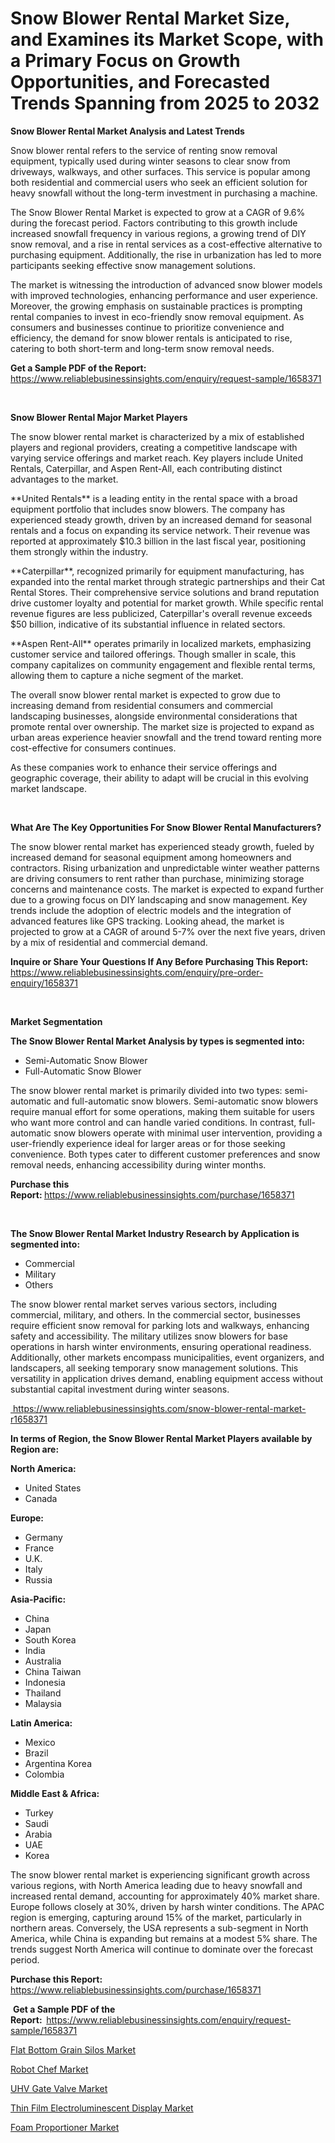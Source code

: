 <p><h1>Snow Blower Rental Market Size, and Examines its Market Scope, with a Primary Focus on Growth Opportunities, and Forecasted Trends Spanning from 2025 to 2032</h1></p><p><strong>Snow Blower Rental Market Analysis and Latest Trends</strong></p>
<p><p>Snow blower rental refers to the service of renting snow removal equipment, typically used during winter seasons to clear snow from driveways, walkways, and other surfaces. This service is popular among both residential and commercial users who seek an efficient solution for heavy snowfall without the long-term investment in purchasing a machine.</p><p>The Snow Blower Rental Market is expected to grow at a CAGR of 9.6% during the forecast period. Factors contributing to this growth include increased snowfall frequency in various regions, a growing trend of DIY snow removal, and a rise in rental services as a cost-effective alternative to purchasing equipment. Additionally, the rise in urbanization has led to more participants seeking effective snow management solutions.</p><p>The market is witnessing the introduction of advanced snow blower models with improved technologies, enhancing performance and user experience. Moreover, the growing emphasis on sustainable practices is prompting rental companies to invest in eco-friendly snow removal equipment. As consumers and businesses continue to prioritize convenience and efficiency, the demand for snow blower rentals is anticipated to rise, catering to both short-term and long-term snow removal needs.</p></p>
<p><strong>Get a Sample PDF of the Report:&nbsp;</strong> <a href="https://www.reliablebusinessinsights.com/enquiry/request-sample/1658371?utm_campaign=115&utm_medium=2&utm_source=Github&utm_content=ia&utm_term=08042025&utm_id=snow-blower-rental">https://www.reliablebusinessinsights.com/enquiry/request-sample/1658371</a></p>
<p>&nbsp;</p>
<p><strong>Snow Blower Rental Major Market Players</strong></p>
<p><p>The snow blower rental market is characterized by a mix of established players and regional providers, creating a competitive landscape with varying service offerings and market reach. Key players include United Rentals, Caterpillar, and Aspen Rent-All, each contributing distinct advantages to the market.</p><p>**United Rentals** is a leading entity in the rental space with a broad equipment portfolio that includes snow blowers. The company has experienced steady growth, driven by an increased demand for seasonal rentals and a focus on expanding its service network. Their revenue was reported at approximately $10.3 billion in the last fiscal year, positioning them strongly within the industry.</p><p>**Caterpillar**, recognized primarily for equipment manufacturing, has expanded into the rental market through strategic partnerships and their Cat Rental Stores. Their comprehensive service solutions and brand reputation drive customer loyalty and potential for market growth. While specific rental revenue figures are less publicized, Caterpillar's overall revenue exceeds $50 billion, indicative of its substantial influence in related sectors.</p><p>**Aspen Rent-All** operates primarily in localized markets, emphasizing customer service and tailored offerings. Though smaller in scale, this company capitalizes on community engagement and flexible rental terms, allowing them to capture a niche segment of the market.</p><p>The overall snow blower rental market is expected to grow due to increasing demand from residential consumers and commercial landscaping businesses, alongside environmental considerations that promote rental over ownership. The market size is projected to expand as urban areas experience heavier snowfall and the trend toward renting more cost-effective for consumers continues.</p><p>As these companies work to enhance their service offerings and geographic coverage, their ability to adapt will be crucial in this evolving market landscape.</p></p>
<p>&nbsp;</p>
<p><strong>What Are The Key Opportunities For Snow Blower Rental Manufacturers?</strong></p>
<p><p>The snow blower rental market has experienced steady growth, fueled by increased demand for seasonal equipment among homeowners and contractors. Rising urbanization and unpredictable winter weather patterns are driving consumers to rent rather than purchase, minimizing storage concerns and maintenance costs. The market is expected to expand further due to a growing focus on DIY landscaping and snow management. Key trends include the adoption of electric models and the integration of advanced features like GPS tracking. Looking ahead, the market is projected to grow at a CAGR of around 5-7% over the next five years, driven by a mix of residential and commercial demand.</p></p>
<p><strong>Inquire or Share Your Questions If Any Before Purchasing This Report:</strong> <a href="https://www.reliablebusinessinsights.com/enquiry/pre-order-enquiry/1658371?utm_campaign=115&utm_medium=2&utm_source=Github&utm_content=ia&utm_term=08042025&utm_id=snow-blower-rental">https://www.reliablebusinessinsights.com/enquiry/pre-order-enquiry/1658371</a></p>
<p>&nbsp;</p>
<p><strong>Market Segmentation</strong></p>
<p><strong>The Snow Blower Rental Market Analysis by types is segmented into:</strong></p>
<p><ul><li>Semi-Automatic Snow Blower</li><li>Full-Automatic Snow Blower</li></ul></p>
<p><p>The snow blower rental market is primarily divided into two types: semi-automatic and full-automatic snow blowers. Semi-automatic snow blowers require manual effort for some operations, making them suitable for users who want more control and can handle varied conditions. In contrast, full-automatic snow blowers operate with minimal user intervention, providing a user-friendly experience ideal for larger areas or for those seeking convenience. Both types cater to different customer preferences and snow removal needs, enhancing accessibility during winter months.</p></p>
<p><strong>Purchase this Report:&nbsp;</strong><a href="https://www.reliablebusinessinsights.com/purchase/1658371?utm_campaign=115&utm_medium=2&utm_source=Github&utm_content=ia&utm_term=08042025&utm_id=snow-blower-rental">https://www.reliablebusinessinsights.com/purchase/1658371</a></p>
<p>&nbsp;</p>
<p><strong>The Snow Blower Rental Market Industry Research by Application is segmented into:</strong></p>
<p><ul><li>Commercial</li><li>Military</li><li>Others</li></ul></p>
<p><p>The snow blower rental market serves various sectors, including commercial, military, and others. In the commercial sector, businesses require efficient snow removal for parking lots and walkways, enhancing safety and accessibility. The military utilizes snow blowers for base operations in harsh winter environments, ensuring operational readiness. Additionally, other markets encompass municipalities, event organizers, and landscapers, all seeking temporary snow management solutions. This versatility in application drives demand, enabling equipment access without substantial capital investment during winter seasons.</p></p>
<p><a href="https://www.reliablebusinessinsights.com/snow-blower-rental-market-r1658371?utm_campaign=115&utm_medium=2&utm_source=Github&utm_content=ia&utm_term=08042025&utm_id=snow-blower-rental">&nbsp;https://www.reliablebusinessinsights.com/snow-blower-rental-market-r1658371</a></p>
<p><strong>In terms of Region, the Snow Blower Rental Market Players available by Region are:</strong></p>
<p>
    <p> <strong> North America: </strong>
        <ul>
            <li>United States</li>
            <li>Canada</li>
        </ul>
        </p> 
    <p> <strong> Europe: </strong>
        <ul>
            <li>Germany</li>
            <li>France</li>
            <li>U.K.</li>
            <li>Italy</li>
            <li>Russia</li>
        </ul>
        </p> 
    <p> <strong> Asia-Pacific: </strong>
        <ul>
            <li>China</li>
            <li>Japan</li>
            <li>South Korea</li>
            <li>India</li>
            <li>Australia</li>
            <li>China Taiwan</li>
            <li>Indonesia</li>
            <li>Thailand</li>
            <li>Malaysia</li>
        </ul>
        </p> 
    <p> <strong> Latin America: </strong>
        <ul>
            <li>Mexico</li>
            <li>Brazil</li>
            <li>Argentina Korea</li>
            <li>Colombia</li>
        </ul>
        </p> 
    <p> <strong> Middle East & Africa: </strong>
        <ul>
            <li>Turkey</li>
            <li>Saudi</li>
            <li>Arabia</li>
            <li>UAE</li>
            <li>Korea</li>
        </ul>
    </p>
    </p>
<p><p>The snow blower rental market is experiencing significant growth across various regions, with North America leading due to heavy snowfall and increased rental demand, accounting for approximately 40% market share. Europe follows closely at 30%, driven by harsh winter conditions. The APAC region is emerging, capturing around 15% of the market, particularly in northern areas. Conversely, the USA represents a sub-segment in North America, while China is expanding but remains at a modest 5% share. The trends suggest North America will continue to dominate over the forecast period.</p></p>
<p><strong>Purchase this Report: </strong><a href="https://www.reliablebusinessinsights.com/purchase/1658371?utm_campaign=115&utm_medium=2&utm_source=Github&utm_content=ia&utm_term=08042025&utm_id=snow-blower-rental">https://www.reliablebusinessinsights.com/purchase/1658371</a></p>
<p>&nbsp;<strong>Get a Sample PDF of the Report:&nbsp;&nbsp;</strong><a href="https://www.reliablebusinessinsights.com/enquiry/request-sample/1658371?utm_campaign=115&utm_medium=2&utm_source=Github&utm_content=ia&utm_term=08042025&utm_id=snow-blower-rental">https://www.reliablebusinessinsights.com/enquiry/request-sample/1658371</a></p>
<p><strong></strong></p>
<p><p><a href="https://github.com/klenaestien23/Market-Research-Report-List-1/blob/main/flat-bottom-grain-silos-market.md?utm_campaign=115&utm_medium=2&utm_source=Github&utm_content=ia&utm_term=08042025&utm_id=snow-blower-rental">Flat Bottom Grain Silos Market</a></p><p><a href="https://github.com/mismannely/Market-Research-Report-List-1/blob/main/robot-chef-market.md?utm_campaign=115&utm_medium=2&utm_source=Github&utm_content=ia&utm_term=08042025&utm_id=snow-blower-rental">Robot Chef Market</a></p><p><a href="https://github.com/filinjaic7/Market-Research-Report-List-1/blob/main/uhv-gate-valve-market.md?utm_campaign=115&utm_medium=2&utm_source=Github&utm_content=ia&utm_term=08042025&utm_id=snow-blower-rental">UHV Gate Valve Market</a></p><p><a href="https://github.com/ishikodehira/Market-Research-Report-List-1/blob/main/thin-film-electroluminescent-display-market.md?utm_campaign=115&utm_medium=2&utm_source=Github&utm_content=ia&utm_term=08042025&utm_id=snow-blower-rental">Thin Film Electroluminescent Display Market</a></p><p><a href="https://github.com/tahjaylestro/Market-Research-Report-List-1/blob/main/foam-proportioner-market.md?utm_campaign=115&utm_medium=2&utm_source=Github&utm_content=ia&utm_term=08042025&utm_id=snow-blower-rental">Foam Proportioner Market</a></p></p>
